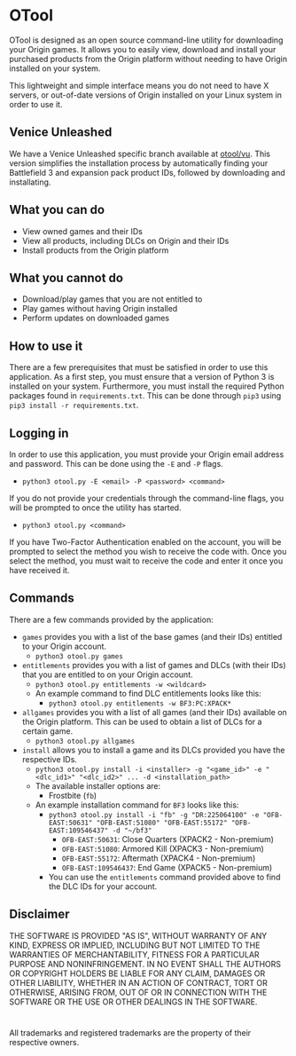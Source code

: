 # OTool
OTool is designed as an open source command-line utility for downloading your Origin games. It allows you to easily view, download and install your purchased products from the Origin platform without needing to have Origin installed on your system.

This lightweight and simple interface means you do not need to have X servers, or out-of-date versions of Origin installed on your Linux system in order to use it.

## Venice Unleashed
We have a Venice Unleashed specific branch available at [otool/vu](https://github.com/Imposter/otool/tree/vu). This version simplifies the installation process by automatically finding your Battlefield 3 and expansion pack product IDs, followed by downloading and installating.

## What you can do
- View owned games and their IDs
- View all products, including DLCs on Origin and their IDs
- Install products from the Origin platform

## What you cannot do
- Download/play games that you are not entitled to
- Play games without having Origin installed
- Perform updates on downloaded games

## How to use it
There are a few prerequisites that must be satisfied in order to use this application. As a first step, you must ensure that a version of Python 3 is installed on your system. Furthermore, you must install the required Python packages found in `requirements.txt`. This can be done through `pip3` using `pip3 install -r requirements.txt`.

## Logging in
In order to use this application, you must provide your Origin email address and password. This can be done using the `-E` and `-P` flags.
- `python3 otool.py -E <email> -P <password> <command>`

If you do not provide your credentials through the command-line flags, you will be prompted to once the utility has started.
- `python3 otool.py <command>`

If you have Two-Factor Authentication enabled on the account, you will be prompted to select the method you wish to receive the code with. Once you select the method, you must wait to receive the code and enter it once you have received it.

## Commands
There are a few commands provided by the application:
- `games` provides you with a list of the base games (and their IDs) entitled to your Origin account.
  - `python3 otool.py games`
- `entitlements` provides you with a list of games and DLCs (with their IDs) that you are entitled to on your Origin account.
  - `python3 otool.py entitlements -w <wildcard>`
  - An example command to find DLC entitlements looks like this:
    - `python3 otool.py entitlements -w BF3:PC:XPACK*`
- `allgames` provides you with a list of all games (and their IDs) available on the Origin platform. This can be used to obtain a list of DLCs for a certain game.
  - `python3 otool.py allgames`
- `install` allows you to install a game and its DLCs provided you have the respective IDs. 
  - `python3 otool.py install -i <installer> -g "<game_id>" -e "<dlc_id1>" "<dlc_id2>" ... -d <installation_path>`
  - The available installer options are:
    - Frostbite (`fb`)
  - An example installation command for `BF3` looks like this:
    - `python3 otool.py install -i "fb" -g "DR:225064100" -e "OFB-EAST:50631" "OFB-EAST:51080" "OFB-EAST:55172" "OFB-EAST:109546437" -d "~/bf3"`
      - `OFB-EAST:50631`: Close Quarters (XPACK2 - Non-premium)
      - `OFB-EAST:51080`: Armored Kill (XPACK3 - Non-premium)
      - `OFB-EAST:55172`: Aftermath (XPACK4 - Non-premium)
      - `OFB-EAST:109546437`: End Game (XPACK5 - Non-premium)
    - You can use the `entitlements` command provided above to find the DLC IDs for your account.


## Disclaimer
THE SOFTWARE IS PROVIDED "AS IS", WITHOUT WARRANTY OF ANY KIND,
EXPRESS OR IMPLIED, INCLUDING BUT NOT LIMITED TO THE WARRANTIES OF
MERCHANTABILITY, FITNESS FOR A PARTICULAR PURPOSE AND NONINFRINGEMENT.
IN NO EVENT SHALL THE AUTHORS OR COPYRIGHT HOLDERS BE LIABLE FOR ANY CLAIM,
DAMAGES OR OTHER LIABILITY, WHETHER IN AN ACTION OF CONTRACT, TORT OR
OTHERWISE, ARISING FROM, OUT OF OR IN CONNECTION WITH THE SOFTWARE OR THE USE
OR OTHER DEALINGS IN THE SOFTWARE.

#
All trademarks and registered trademarks are the property of their respective owners.
